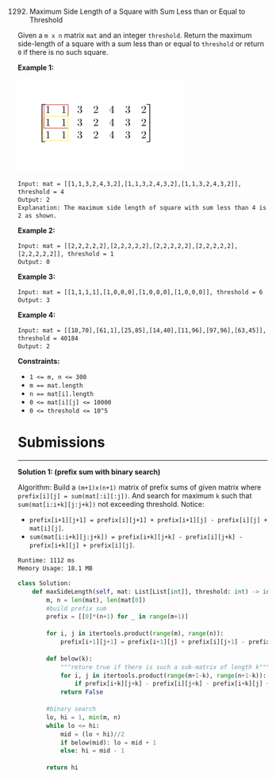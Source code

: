 1292. Maximum Side Length of a Square with Sum Less than or Equal to Threshold

Given a `m x n` matrix `mat` and an integer `threshold`. Return the maximum side-length of a square with a sum less than or equal to `threshold` or return `0` if there is no such square.

 

**Example 1:**

![1292_e1.png](img/1292_e1.png)

```
Input: mat = [[1,1,3,2,4,3,2],[1,1,3,2,4,3,2],[1,1,3,2,4,3,2]], threshold = 4
Output: 2
Explanation: The maximum side length of square with sum less than 4 is 2 as shown.
```

**Example 2:**
```
Input: mat = [[2,2,2,2,2],[2,2,2,2,2],[2,2,2,2,2],[2,2,2,2,2],[2,2,2,2,2]], threshold = 1
Output: 0
```

**Example 3:**
```
Input: mat = [[1,1,1,1],[1,0,0,0],[1,0,0,0],[1,0,0,0]], threshold = 6
Output: 3
```

**Example 4:**
```
Input: mat = [[18,70],[61,1],[25,85],[14,40],[11,96],[97,96],[63,45]], threshold = 40184
Output: 2
```

**Constraints:**

* `1 <= m, n <= 300`
* `m == mat.length`
* `n == mat[i].length`
* `0 <= mat[i][j] <= 10000`
* `0 <= threshold <= 10^5`

# Submissions
---
**Solution 1: (prefix sum with binary search)**

Algorithm:
Build a `(m+1)x(n+1)` matrix of prefix sums of given matrix where `prefix[i][j] = sum(mat[:i][:j])`. And search for maximum `k` such that `sum(mat[i:i+k][j:j+k])` not exceeding threshold. Notice:

* `prefix[i+1][j+1] = prefix[i][j+1] + prefix[i+1][j] - prefix[i][j] + mat[i][j]`.
* `sum(mat[i:i+k][j:j+k]) = prefix[i+k][j+k] - prefix[i][j+k] - prefix[i+k][j] + prefix[i][j]`.

```
Runtime: 1112 ms
Memory Usage: 18.1 MB
```
```python
class Solution:
    def maxSideLength(self, mat: List[List[int]], threshold: int) -> int:
        m, n = len(mat), len(mat[0])
        #build prefix sum 
        prefix = [[0]*(n+1) for _ in range(m+1)]
        
        for i, j in itertools.product(range(m), range(n)):
            prefix[i+1][j+1] = prefix[i+1][j] + prefix[i][j+1] - prefix[i][j] + mat[i][j]
        
        def below(k): 
            """reture true if there is such a sub-matrix of length k"""
            for i, j in itertools.product(range(m+1-k), range(n+1-k)):
                if prefix[i+k][j+k] - prefix[i][j+k] - prefix[i+k][j] + prefix[i][j] <= threshold: return True
            return False 
                
        #binary search
        lo, hi = 1, min(m, n)
        while lo <= hi: 
            mid = (lo + hi)//2
            if below(mid): lo = mid + 1
            else: hi = mid - 1
            
        return hi
```